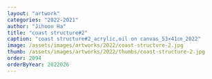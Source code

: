```yaml
---
layout: "artwork"
categories: "2022-2021"
author: "Jihoon Ha"
title: "coast structure#2"
caption: "coast structure#2_acrylic,oil on canvas_53×41㎝_2022"
image: /assets/images/artworks/2022/coast-structure-2.jpg
thumb: /assets/images/artworks/2022/thumbs/coast-structure-2.jpg
order: 2094
orderByYear: 2022026
---
```

